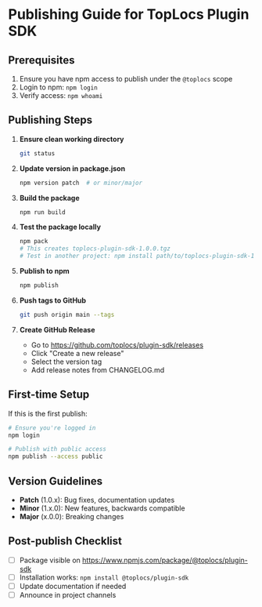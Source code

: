 # Publishing Guide for TopLocs Plugin SDK

## Prerequisites

1. Ensure you have npm access to publish under the `@toplocs` scope
2. Login to npm: `npm login`
3. Verify access: `npm whoami`

## Publishing Steps

1. **Ensure clean working directory**
   ```bash
   git status
   ```

2. **Update version in package.json**
   ```bash
   npm version patch  # or minor/major
   ```

3. **Build the package**
   ```bash
   npm run build
   ```

4. **Test the package locally**
   ```bash
   npm pack
   # This creates toplocs-plugin-sdk-1.0.0.tgz
   # Test in another project: npm install path/to/toplocs-plugin-sdk-1.0.0.tgz
   ```

5. **Publish to npm**
   ```bash
   npm publish
   ```

6. **Push tags to GitHub**
   ```bash
   git push origin main --tags
   ```

7. **Create GitHub Release**
   - Go to https://github.com/toplocs/plugin-sdk/releases
   - Click "Create a new release"
   - Select the version tag
   - Add release notes from CHANGELOG.md

## First-time Setup

If this is the first publish:

```bash
# Ensure you're logged in
npm login

# Publish with public access
npm publish --access public
```

## Version Guidelines

- **Patch** (1.0.x): Bug fixes, documentation updates
- **Minor** (1.x.0): New features, backwards compatible
- **Major** (x.0.0): Breaking changes

## Post-publish Checklist

- [ ] Package visible on https://www.npmjs.com/package/@toplocs/plugin-sdk
- [ ] Installation works: `npm install @toplocs/plugin-sdk`
- [ ] Update documentation if needed
- [ ] Announce in project channels